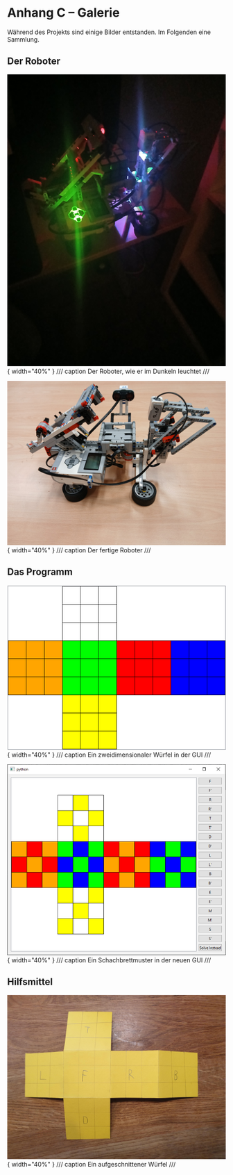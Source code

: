 # Anhang C – Galerie

Während des Projekts sind einige Bilder entstanden. Im Folgenden eine Sammlung.

## Der Roboter

![Der Roboter, wie er im Dunkeln leuchtet](/images/robot_glowing_in_dark.jpg){ width="40%" }
/// caption
Der Roboter, wie er im Dunkeln leuchtet
///

![Der fertige Roboter](/images/robot_1.jpg){ width="40%" }
/// caption
Der fertige Roboter
///

## Das Programm

![Ein zweidimensionaler Würfel in der GUI](/images/gui.png){ width="40%" }
/// caption
Ein zweidimensionaler Würfel in der GUI
///

![Ein Schachbrettmuster in der neuen GUI](/images/new_gui_image.png){ width="40%" }
/// caption
Ein Schachbrettmuster in der neuen GUI
///

## Hilfsmittel

![Ein aufgeschnittener Würfel](/images/flat_cube.jpg){ width="40%" }
/// caption
Ein aufgeschnittener Würfel
///
